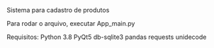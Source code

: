 Sistema para cadastro de produtos

Para rodar o arquivo, executar App_main.py

Requisitos:
Python 3.8
PyQt5
db-sqlite3
pandas
requests
unidecode
